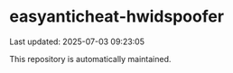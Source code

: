 # easyanticheat-hwidspoofer

Last updated: 2025-07-03 09:23:05

This repository is automatically maintained.
